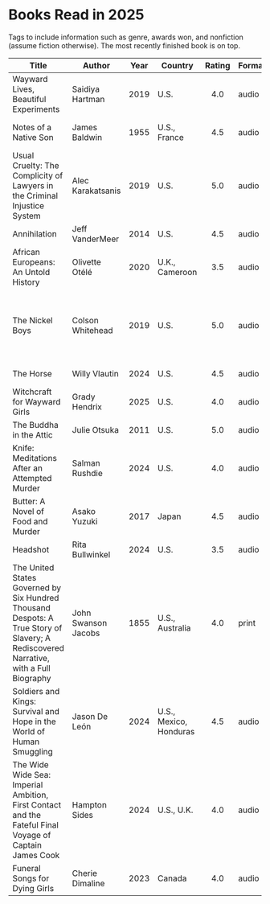 # Books Read in 2025

Tags to include information such as genre, awards won, and nonfiction (assume
fiction otherwise). The most recently finished book is on top.

| Title | Author | Year | Country | Rating | Format | Pages | Tags |
| --- | --- | :---: | --- | :---: | --- | ---: | --- |
| Wayward Lives, Beautiful Experiments | Saidiya Hartman | 2019 | U.S. | 4.0 | audio | 441 | nonfiction, history, feminism, race, LGBT |
| Notes of a Native Son | James Baldwin | 1955 | U.S., France | 4.5 | audio | 192 | nonfiction, essays, race, memoir |
| Usual Cruelty: The Complicity of Lawyers in the Criminal Injustice System | Alec Karakatsanis | 2019 | U.S. | 5.0 | audio | 234 | nonfiction, law, politics, social justice, history, race |
| Annihilation | Jeff VanderMeer | 2014 | U.S. | 4.5 | audio | 195 | sci-fi, horror, Nebula |
| African Europeans: An Untold History | Olivette Otélé | 2020 | U.K., Cameroon | 3.5 | audio | 288 | nonfiction, history, race |
| The Nickel Boys | Colson Whitehead | 2019 | U.S. | 5.0 | audio | 213 | historical, literary, race, Pulitzer, Kirkus, Orwell Prize Political Fiction |
| The Horse | Willy Vlautin | 2024 | U.S. | 4.5 | audio | 194 | literary, music |
| Witchcraft for Wayward Girls | Grady Hendrix | 2025 | U.S. | 4.0 | audio | 496 | horror, fantasy, historical |
| The Buddha in the Attic | Julie Otsuka | 2011 | U.S. | 5.0 | audio | 144 | historical, literary |
| Knife: Meditations After an Attempted Murder | Salman Rushdie | 2024 | U.S.  | 4.0 | audio | 209 | nonfiction, memoir, crime |
| Butter: A Novel of Food and Murder | Asako Yuzuki | 2017 | Japan | 4.5 | audio | 452 | thriller, mystery, crime |
| Headshot | Rita Bullwinkel | 2024 | U.S. | 3.5 | audio | 224 | literary, sports |
| The United States Governed by Six Hundred Thousand Despots: A True Story of Slavery; A Rediscovered Narrative, with a Full Biography | John Swanson Jacobs | 1855 | U.S., Australia | 4.0 | print | 109 | history, nonfiction, memoir, race |
| Soldiers and Kings: Survival and Hope in the World of Human Smuggling | Jason De León | 2024 | U.S., Mexico, Honduras | 4.5 | audio | 400 | nonfiction, anthropology, National Book Award |
| The Wide Wide Sea: Imperial Ambition, First Contact and the Fateful Final Voyage of Captain James Cook | Hampton Sides | 2024 | U.S., U.K. | 4.0 | audio | 408 | nonfiction, history, biography |
| Funeral Songs for Dying Girls | Cherie Dimaline | 2023 | Canada | 4.0 | audio | 280 | YA, fantasy, LGBT |
